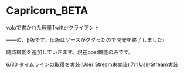Capricorn_BETA
==============
valaで書かれた軽量Twitterクライアント

――の、β版です。(α版はソースがグダったので開発を終了しました)


随時機能を追加していきます。現在post機能のみです。

6/30  タイムラインの取得を実装(User Stream未実装)
7/1   UserStream実装
